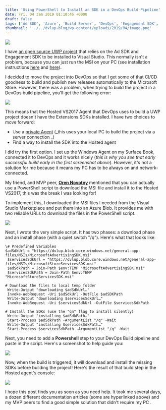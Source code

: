 ```yaml
---
title: 'Using PowerShell to Install an SDK in a DevOps Build Pipeline'
date: Fri, 04 Jan 2019 01:10:46 +0000
draft: false
tags: ['Ad SDK', 'Azure', 'Build Server', 'DevOps', 'Engagement SDK', 'Pipelines', 'PowerShell', 'tutorial', 'tutorial', 'UWP', 'UWP. DevOps', 'VSTS', 'windows 10']
thumbnail: '../../dvlup-blog/wp-content/uploads/2019/04/image.png'
---
```


![](/dvlup-blog/wp-content/uploads/2019/01/image-4.png)

I have [an open source UWP project](https://github.com/LanceMcCarthy/MvpApi) that relies on the Ad SDK and Engagement SDK to be installed to Visual Studio. This normally isn't a problem, because you can just run the MSI on your PC (see installation instructions [here](https://docs.microsoft.com/en-us/windows/uwp/monetize/microsoft-store-services-sdk) and [here](https://docs.microsoft.com/en-us/windows/uwp/monetize/install-the-microsoft-advertising-libraries)).

I decided to move the project into DevOps so that I get some of that CI/CD goodness to build and publish new releases automatically to the Microsoft Store. However, there was a problem, when trying to build the project in a DevOps build pipeline, you'll get the following error:

![](/dvlup-blog/wp-content/uploads/2019/01/image.png)

This means that the Hosted VS2017 Agent that DevOps uses to build a UWP project doesn't have the Extensions SDKs installed. I have two choices to move forward:

*   Use a [private Agent](https://docs.microsoft.com/en-us/azure/devops/pipelines/agents/v2-windows?view=vsts) (_this uses your local PC to build the project via a server connection _)
*   Find a way to install the SDK into the Hosted agent

I did try the first option. I set up the Windows Agent on my Surface Book, connected it to DevOps and it works nicely (_this is why you see that early successful build early in the first screenshot above_). However, it's not a solution for me because it means my PC has to be always on and network-connected.

My friend, and MVP peer, **[Oren Novotny](https://twitter.com/onovotny)** mentioned that you can actually use a PowerShell script to download the MSI file and install it to the Hosted VS2017, this was the break I was looking for!

To implement this, I downloaded the MSI files I needed from the Visual Studio Marketplace and put them into an Azure Blob. It provides me with two reliable URLs to download the files in the PowerShell script.

![](/dvlup-blog/wp-content/uploads/2019/01/image-3.png)

Next, I wrote the very simple script. It has two phases: a download phase and an install phase (with a quiet switch "/q"). Here's what that looks like:

```
\# Predefined Variables
$adSdkUrl = "https://dvlup.blob.core.windows.net/general-app-files/MSIs/MicrosoftAdvertisingSDK.msi"
 $servicesSdkUrl = "https://dvlup.blob.core.windows.net/general-app-files/MSIs/MicrosoftStoreServicesSDK.msi"
 $adSdkPath = Join-Path $env:TEMP "MicrosoftAdvertisingSDK.msi"
 $servicesSdkPath = Join-Path $env:TEMP "MicrosoftStoreServicesSDK.msi"

# Download the files to local temp folder
 Write-Output "downloading $adSdkUrl…"
 Invoke-WebRequest -Uri $adSdkUrl -OutFile $adSDKPath
 Write-Output "downloading $servicesSdkUrl…"
 Invoke-WebRequest -Uri $servicesSdkUrl -OutFile $servicesSdkPath

# Install the SDKs (use the "qn" flag to install silently)
 Write-Output "installing $adSdkPath…"
 Start-Process $adSdkPath -ArgumentList "/q" -Wait
 Write-Output "installing $servicesSdkPath…"
 Start-Process $servicesSdkPath -ArgumentList "/q" -Wait
```

Next, you need to add a **Powershell** step to your DevOps Build pipeline and paste in the script. Here's a screenshot to help guide you:

![](/dvlup-blog/wp-content/uploads/2019/01/image-1.png)

Now, when the build is triggered, it will download and install the missing SDKs before building the project! Here's the result of that build step in the Hosted agent's console:

![](/dvlup-blog/wp-content/uploads/2019/01/image-2.png)

I hope this post finds you as soon as you need help. It took me several days, a dozen different documentation articles (some are hyperlinked above) and my MVP peers to find a good simple solution that didn't require my PC .